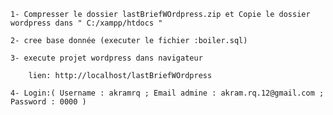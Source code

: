 

    1- Compresser le dossier lastBriefWOrdpress.zip et Copie le dossier wordpress dans " C:/xampp/htdocs " 

    2- cree base donnée (executer le fichier :boiler.sql)

    3- execute projet wordpress dans navigateur

        lien: http://localhost/lastBriefWOrdpress

    4- Login:( Username : akramrq ; Email admine : akram.rq.12@gmail.com ; Password : 0000 )

